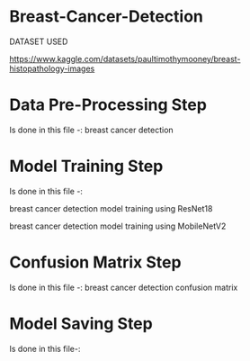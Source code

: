 # Breast-Cancer-Detection
DATASET USED

https://www.kaggle.com/datasets/paultimothymooney/breast-histopathology-images
# Data Pre-Processing Step
Is done in this file -: breast cancer detection

# Model Training Step 
Is done in this file -: 

breast cancer detection model training using ResNet18

breast cancer detection model training using MobileNetV2

# Confusion Matrix Step
Is done in this file -: breast cancer detection confusion matrix 

# Model Saving Step
Is done in this file-:

